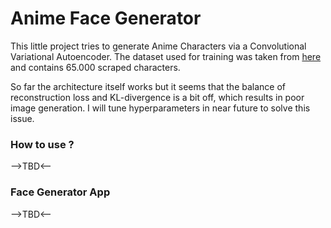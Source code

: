 # Anime Face Generator

This little project tries to generate Anime Characters via a Convolutional Variational Autoencoder.
The dataset used for training was taken from [here](https://github.com/Mckinsey666/Anime-Face-Dataset) and contains 65.000 scraped characters.

So far the architecture itself works but it seems that the balance of reconstruction loss and KL-divergence is a bit off, which results in poor image generation.
I will tune hyperparameters in near future to solve this issue.

### How to use ?
-->TBD<--

### Face Generator App
-->TBD<--
